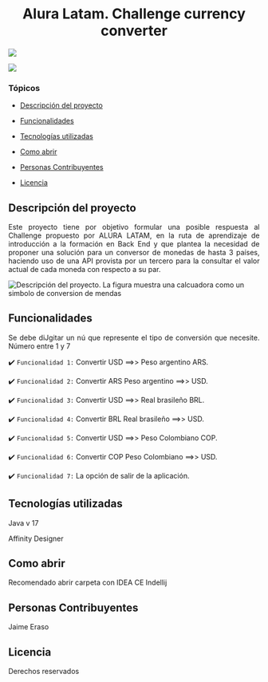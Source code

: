 <h1 align="center">Alura Latam. Challenge currency converter </h1>
<p align="left">
   <img src="https://img.shields.io/badge/STATUS-EN%20DESAROLLO-green">
</p>

<p align="left">
   <img src="https://github.com/githubJHEB/challenge-conversor-de-monedas/assets/35204102/47646182-bb21-4d41-8fbb-395a5e2ca227">
</p>


### Tópicos

- [Descripción del proyecto](#descripción-del-proyecto)

- [Funcionalidades](#funcionalidades)

- [Tecnologías utilizadas](#tecnologías-utilizadas)

- [Como abrir](#como-abrir)

- [Personas Contribuyentes](#personas-contribuyentes)

- [Licencia](#licencia)


## Descripción del proyecto
<p align="justify">
 Este proyecto tiene por objetivo formular una posible respuesta al Challenge propuesto por ALURA LATAM, en la ruta de aprendizaje de introducción a la formación en Back End y que plantea la necesidad de proponer una solución para un conversor de monedas de hasta 3 países, haciendo uso de una API provista por un tercero para la consultar el valor actual de cada moneda con respecto a su par.

![Descripción del proyecto. La figura muestra una calcuadora como un simbolo de conversion de mendas](https://github.com/githubJHEB/challenge-conversor-de-monedas/assets/35204102/83efe225-fdf8-41b2-abc1-3333cd538f42)

</p>

## Funcionalidades

<p align="justify">
Se debe diJgitar un nú que represente el tipo de conversión que necesite. Número entre 1 y 7 
</p>

:heavy_check_mark: `Funcionalidad 1:` Convertir USD ==>> Peso argentino ARS.

:heavy_check_mark: `Funcionalidad 2:` Convertir ARS Peso argentino ==>> USD.

:heavy_check_mark: `Funcionalidad 3:` Convertir USD ==>> Real brasileño BRL.

:heavy_check_mark: `Funcionalidad 4:` Convertir BRL Real brasileño ==>> USD.

:heavy_check_mark: `Funcionalidad 5:` Convertir USD ==>> Peso Colombiano COP.

:heavy_check_mark: `Funcionalidad 6:` Convertir COP Peso Colombiano ==>> USD.

:heavy_check_mark: `Funcionalidad 7:` La opción de salir de la aplicación.

## Tecnologías utilizadas

<p align="justify">
Java v 17
</p>
<p align="justify">
Affinity Designer
</p>

## Como abrir
<p align="justify">
Recomendado abrir carpeta con IDEA CE Indellij
</p>


## Personas Contribuyentes
<p align="justify">
Jaime Eraso
</p>

## Licencia

<p align="justify">
Derechos reservados
</p>



